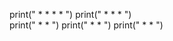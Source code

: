 print(" * *   * *  ")
print(" *   *   *  ")         
print(" *       *  ")
print(" *       *  ")
print(" *       *  ")